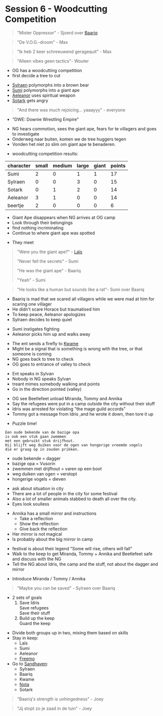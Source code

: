 # Session 6 - Woodcutting Competition

> "Mister Oppressor" - Sjoerd over [Baariq](https://bookstack.hemels.me/books/Inquisitors/page/baariq)

> "De V.O.G.-droom" - Max

> "Ik heb 2 keer schreeuwend geragequit" - Max

> "Alleen vibes geen tactics"- Wouter

- OG has a woodcutting competition
- first decide a tree to cut

+ [Sylraen](https://bookstack.hemels.me/books/Inquisitors/page/sylraen-morra) polymorphs into a brown bear
+ [Sumi](https://bookstack.hemels.me/books/Inquisitors/page/sumi) polymorphs into a giant ape
+ [Aeleanor](https://bookstack.hemels.me/books/Inquisitors/page/aeleanor) uses spiritual weapon
+ [Sotark](https://bookstack.hemels.me/books/Inquisitors/page/sotark) gets angry

> "And there was much rejoicing... yaaayyy" - everyone

+ "DWE: Downie Wrestling Empire"

- NG hears commotion, sees the giant ape, fears for te villagers and goes to investigate
- Onderweg naar buiten, komen we de tree huggers tegen
- Vonden het niet zo slim om giant ape te benaderen.

+ woodcutting competition results:

| character | small | medium | large | giant | points |
|-----------|-------|--------|-------|-------|--------|
| Sumi      | 2     | 0      | 1     | 1     | 17     |
| Sylraen   | 0     | 0      | 3     | 0     | 15     |
| Sotark    | 0     | 1      | 2     | 0     | 14     |
| Aeleanor  | 3     | 1      | 0     | 0     | 14     |
| beertje   | 2     | 0      | 0     | 0     | 6      |

- Giant Ape disappears when NG arrives at OG camp
- Look through their belongings
- find nothing incriminating
- Continue to where giant ape was spotted

+ They meet

> "Were you the giant ape?" - [Laïs](https://bookstack.hemels.me/books/Inquisitors/page/lais-emeteria)
>
> "Never fell the secrets" - Sumi
>
> "He was the giant ape" - Baariq
>
> "Yeah" - Sumi

> "He looks like a human but sounds like a rat"- Sumi over Baariq

- Baariq is mad that we scared all villagers while we were mad at him for scaring one villager
- He didn't scare Horace but traumatised him
- To keep peace, Aeleanor apologizes
- Sylraen decides to keep quiet

+ Sumi instigates fighting
+ Aeleanor picks him up and walks away

- The ent sends a firefly to [Kwame](https://bookstack.hemels.me/books/Inquisitors/page/kwame)
- Might be a signal that is something is wrong with the tree, or that someone is coming
- NG goes back to tree to check
- OG goes to entrance of valley to check

+ Ent speaks in Sylvan
+ Nobody in NG speaks Sylvan
+ treant mimes somebody walking and points
+ Go in the direction pointed (valley)

- OG see Beetlefeet unload Miranda, Tommy and Annika
- Say the refugees were put in a camp outside the city without their stuff
- Idris was arrested for violating "the mage guild accords"
- Tommy got a message from Idris ,and he wrote it down, then tore it up

+ Puzzle time!

```
Een oude bekende van de bazige opa 
is ook een stuk gaan zwemmen 
met een gebruikt stuk drijfhout.
Hij blijft weg duiken voor de ogen van hongerige vreemde vogels
die er graag op in zouden prikken.
```

- oude bekende = dagger
- bazige opa = Vusorin
- zwemmen met drijfhout = varen op een boot
- weg duiken van ogen = verstopt
- hongerige vogels = dieven

+ ask about situation in city
+ There are a lot of people in the city for some festival
+ Also a lot of smaller animals stabbed to death all over the city.
+ Eyes look soulless

- Annika has a small mirror and instructions
    - Take a reflection
    - Show the reflection
    - Give back the reflection
- Her mirror is not magical
- Is probably about the big mirror in camp

+ festival is about their legend "Some will rise, others will fall"
+ Walk to the keep to get Miranda, Tommy + Annika and Beetlefeet safe and discuss with the NG
+ Tell the NG about Idris, the camp and the stuff, not about the dagger and mirror

- Introduce Miranda / Tommy / Annika

> "Maybe you can be saved" - Sylraen over Baariq

+ 2 sets of goals
    1. Save Idris  
       Save refugees  
       Save their stuff
    2. Build up the keep  
       Guard the keep

- Divide both groups up in two, mixing them based on skills
- Stay in keep:
    - Laïs
    - Sumi
    - Aeleanor
    - [Freemo](https://bookstack.hemels.me/books/Inquisitors/page/freemo)
- Go to [Sandhaven](https://bookstack.hemels.me/books/Inquisitors/page/sandhaven):
    - Sylraen
    - Baariq
    - Kwame
    - [Nota](https://bookstack.hemels.me/books/Inquisitors/page/nota-deef)
    - Sotark

> "Baariq's strength is unhingedness" - Joey

> "Jij stopt zo je zaad in de tuin" - Joey

